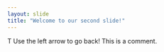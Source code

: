 ```yaml
---
layout: slide
title: "Welcome to our second slide!"
---
```

T
Use the left arrow to go back!
This is a comment.
